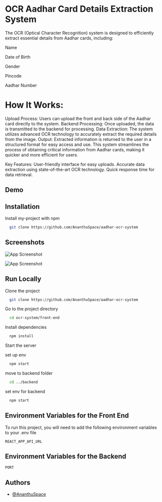
# OCR Aadhar Card Details Extraction System

The OCR (Optical Character Recognition) system is designed to efficiently extract essential details from Aadhar cards, including:

Name 

Date of Birth 

Gender

Pincode

Aadhar Number

# How It Works:
Upload Process: Users can upload the front and back side of  the Aadhar card directly to the system.
Backend Processing: Once uploaded, the data is transmitted to the backend for processing.
Data Extraction: The system utilizes advanced OCR technology to accurately extract the required details from the image.
Output: Extracted information is returned to the user in a structured format for easy access and use.
This system streamlines the process of obtaining critical information from Aadhar cards, making it quicker and more efficient for users.

Key Features:
User-friendly interface for easy uploads.
Accurate data extraction using state-of-the-art OCR technology.
Quick response time for data retrieval.



## Demo



## Installation

Install my-project with npm

```bash
  git clone https://github.com/AnanthuSpace/aadhar-ocr-system
```
    
## Screenshots

![App Screenshot]()

![App Screenshot]()


## Run Locally

Clone the project

```bash
  git clone https://github.com/AnanthuSpace/aadhar-ocr-system
```

Go to the project directory

```bash
  cd ocr-system/front-end
```

Install dependencies

```bash
  npm install
```

Start the server

set up env 

```bash
  npm start
```

move to backend folder
```bash
  cd ../backend
```

set env for backend

```bash
  npm start
```




## Environment Variables for the Front End

To run this project, you will need to add the following environment variables to your .env file

`REACT_APP_API_URL`

## Environment Variables for the Backend

`PORT`

## Authors

- [@AnanthuSpace](https://github.com/AnanthuSpace)